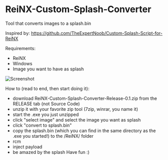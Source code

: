 # ReiNX-Custom-Splash-Converter
Tool that converts images to a splash.bin

Inspired by: https://github.com/TheExpertNoob/Custom-Splash-Script-for-ReiNX

Requirements:
- ReiNX
- Windows
- Image you want to have as splash

![Screenshot](https://github.com/xSillusx/ReiNX-Custom-Splash-Converter/blob/master/githubupload1.PNG)


How to (read to end, then start doing it):
- download ReiNX-Custom-Splash-Converter-Release-0.1.zip from the RELEASE tab (not Source Code)
- unzip it with your favorite zip tool (7zip, winrar, you name it)
- start the .exe you just unzipped
- click "select image" and select the image you want as splash
- click "convert to splash.bin"
- copy the splash.bin (which you can find in the same directory as the .exe you started!) to the /ReiNX/ folder
- rcm
- inject payload
- be amazed by the splash
Have fun :)
